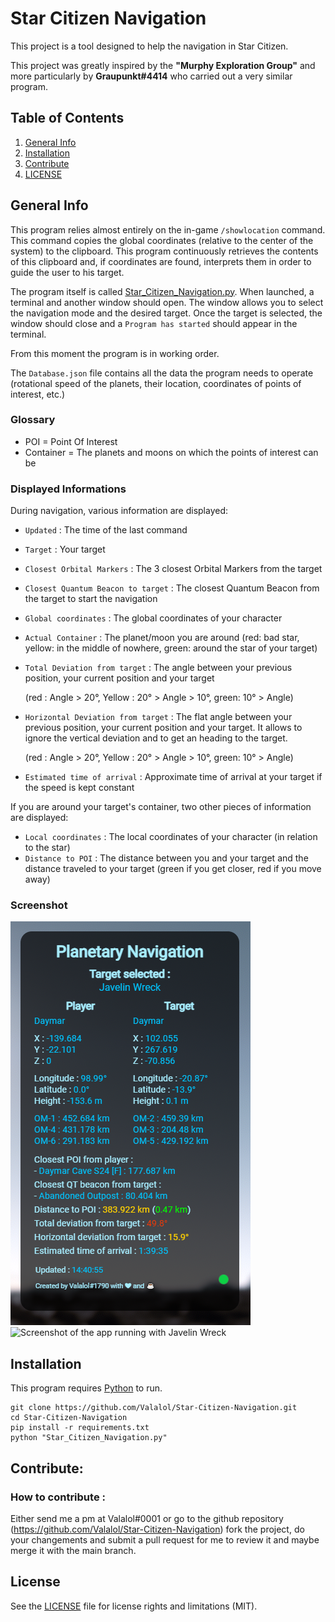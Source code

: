 # Star Citizen Navigation

This project is a tool designed to help the navigation in Star Citizen.

This project was greatly inspired by the **"Murphy Exploration Group"** and more particularly by **Graupunkt#4414** who carried out a very similar program.


## Table of Contents
1. [General Info](#general-info)
2. [Installation](#installation)
3. [Contribute](#contribute)
4. [LICENSE](#license)


## General Info
This program relies almost entirely on the in-game `/showlocation` command. This command copies the global coordinates (relative to the center of the system) to the clipboard. This program continuously retrieves the contents of this clipboard and, if coordinates are found, interprets them in order to guide the user to his target.

The program itself is called [Star_Citizen_Navigation.py](Star_Citizen_Navigation.py). When launched, a terminal and another window should open. The window allows you to select the navigation mode and the desired target. Once the target is selected, the window should close and a `Program has started` should appear in the terminal.

From this moment the program is in working order.

The `Database.json` file contains all the data the program needs to operate (rotational speed of the planets, their location, coordinates of points of interest, etc.)

### Glossary 
- POI = Point Of Interest
- Container = The planets and moons on which the points of interest can be

### Displayed Informations
During navigation, various information are displayed:
- `Updated` : The time of the last command
- `Target` : Your target
- `Closest Orbital Markers` : The 3 closest Orbital Markers from the target
- `Closest Quantum Beacon to target` : The closest Quantum Beacon from the target to start the navigation
- `Global coordinates` : The global coordinates of your character
- `Actual Container` : The planet/moon you are around
       (red: bad star, yellow: in the middle of nowhere, green: around the star of your target)
- `Total Deviation from target` : The angle between your previous position, your current position and your target

  (red : Angle > 20°, Yellow : 20° > Angle > 10°, green: 10° > Angle)
- `Horizontal Deviation from target` : The flat angle between your previous position, your current position and your target. It allows to ignore the vertical deviation and to get an heading to the target.

  (red : Angle > 20°, Yellow : 20° > Angle > 10°, green: 10° > Angle)
- `Estimated time of arrival` : Approximate time of arrival at your target if the speed is kept constant

If you are around your target's container, two other pieces of information are displayed:
- `Local coordinates` : The local coordinates of your character (in relation to the star)
- `Distance to POI` : The distance between you and your target and the distance traveled to your target
       (green if you get closer, red if you move away)

### Screenshot
![Screenshot of the main window](Images/Screenshot_1.png)
![Screenshot of the app running with Javelin Wreck](Images/Screenshot_2.png)



## Installation

This program requires [Python](https://www.python.org/downloads/) to run.

```
git clone https://github.com/Valalol/Star-Citizen-Navigation.git
cd Star-Citizen-Navigation
pip install -r requirements.txt 
python "Star_Citizen_Navigation.py"
```


## Contribute:
### How to contribute :

Either send me a pm at Valalol#0001 or go to the github repository (https://github.com/Valalol/Star-Citizen-Navigation) fork the project, do your changements and submit a pull request for me to review it and maybe merge it with the main branch. 


## License

See the [LICENSE](LICENSE.md) file for license rights and limitations (MIT).

